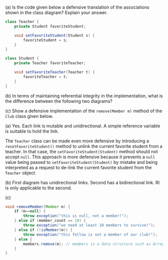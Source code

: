 <panel header="{{ icon_Q_A }} Is the code defensive? `Teacher` and `Student`">

(a) Is the code given below a defensive translation of the associations shown in the class diagram? Explain your answer.

```java
class Teacher {
    private Student favoriteStudent;

    void setFavoriteStudent(Student s) {
        favoriteStudent = s;
    }
}
```

```java
class Student {
    private Teacher favoriteTeacher;

    void setFavoriteTeacher(Teacher t) {
        favoriteTeacher = t;
    }
}
```

<pic eager src="{{baseUrl}}/errorHandling/defensiveProgramming/referentialIntegrity/images/teacherStudent.png" height="80" />
<p/>

(b) In terms of maintaining referential integrity in the implementation, what is the difference between the following two diagrams?

<pic eager src="{{baseUrl}}/errorHandling/defensiveProgramming/referentialIntegrity/images/teacherStudent.png" height="80" />
<p/>
<pic eager src="{{baseUrl}}/errorHandling/defensiveProgramming/referentialIntegrity/images/manWomanAssoc.png" height="60" />
<p/>

(c) Show a defensive implementation of the `remove(Member m)` method of the `Club` class given below.

<pic eager src="{{baseUrl}}/errorHandling/defensiveProgramming/referentialIntegrity/images/clubMember.png" height="60" />
<p/>

<panel type="seamless" header="{{ icon_A }} Answer" minimized>

(a) Yes. Each link is mutable and unidirectional. A simple reference variable is suitable to hold the link.

The `Teacher` class can be made even more defensive by introducing a `resetFavoriteStudent()` method to unlink the current favorite student from a teacher. In that case, the `setFavoriteStudent(Student)` method should not accept `null`. This approach is more defensive because it prevents a `null` value being passed to `setFavoriteStudent(Student)` by mistake and being interpreted as a request to de-link the current favorite student from the `Teacher` object.

(b) First diagram has unidirectional links. Second has a bidirectional link. RI is only applicable to the second.

(c)
```java
void removeMember(Member m) {
    if (m==null) {
        throw exception("this is null, not a member!");
    } else if (member_count == 10) {
        throw exception("we need at least 10 members to survive!");
    } else if (!isMember(m)) {
        throw exception("this fellow is not a member of our club!");
    } else {
        members.remove(m); // members is a data structure such as ArrayList
    }
}
```

</panel>
</panel>
